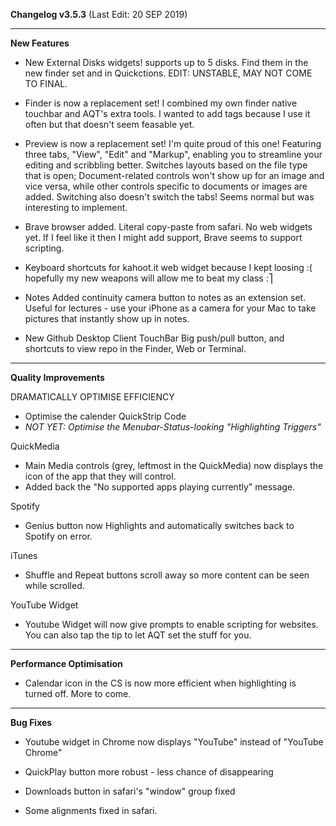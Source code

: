 **Changelog v3.5.3** (Last Edit: 20 SEP 2019)

----
**New Features**

- New External Disks widgets!
supports up to 5 disks. Find them in the new finder set and in Quickctions. EDIT: UNSTABLE, MAY NOT COME TO FINAL.

- Finder is now a replacement set!
I combined my own finder native touchbar and AQT's extra tools. I wanted to add tags because I use it often but that doesn't seem feasable yet.

- Preview is now a replacement set!
I'm quite proud of this one!
Featuring three tabs, "View", "Edit" and "Markup", enabling you to streamline your editing and scribbling better. 
Switches layouts based on the file type that is open; Document-related controls won't show up for an image and vice versa, while other controls specific to documents or images are added. Switching also doesn't switch the tabs! Seems normal but was interesting to implement.

- Brave browser added.
Literal copy-paste from safari. No web widgets yet. If I feel like it then I might add support, Brave seems to support scripting.

- Keyboard shortcuts for kahoot.it web widget because I kept loosing :( hopefully my new weapons will allow me to beat my class :⎤

- Notes
Added continuity camera button to notes as an extension set. Useful for lectures - use your iPhone as a camera for your Mac to take pictures that instantly show up in notes.

- New Github Desktop Client TouchBar
Big push/pull button, and shortcuts to view repo in the Finder, Web or Terminal.

----
**Quality Improvements**

DRAMATICALLY OPTIMISE EFFICIENCY
- Optimise the calender QuickStrip Code
- _NOT YET: Optimise the Menubar-Status-looking "Highlighting Triggers"_

QuickMedia
- Main Media controls (grey, leftmost in the QuickMedia) now displays the icon of the app that they will control.
- Added back the "No supported apps playing currently" message.

Spotify
- Genius button now Highlights and automatically switches back to Spotify on error.

iTunes
- Shuffle and Repeat buttons scroll away so more content can be seen while scrolled.

YouTube Widget
- Youtube Widget will now give prompts to enable scripting for websites. You can also tap the tip to let AQT set the stuff for you.

----
**Performance Optimisation**
- Calendar icon in the CS is now more efficient when highlighting is turned off. More to come.

----
**Bug Fixes**
- Youtube widget in Chrome now displays "YouTube" instead of "YouTube Chrome"

- QuickPlay button more robust - less chance of disappearing

- Downloads button in safari's "window" group fixed
- Some alignments fixed in safari.
